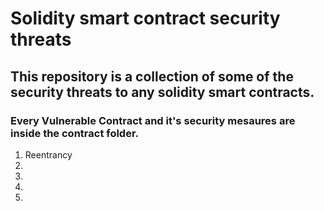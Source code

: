 # Solidity smart contract security threats

## This repository is a collection of some of the security threats to any solidity smart contracts.
### Every Vulnerable Contract and it's security mesaures are inside the contract folder.

1. Reentrancy
2.
3.
4.
5.



